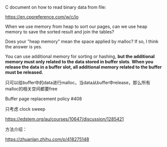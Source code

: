 C document on how to read binary data from file: 

<https://en.cppreference.com/w/c/io>



When we use memory from heap to sort our pages, can we use heap memory to save the sorted result and join the tables?

Does your "heap memory" mean the space applied by malloc? If so, I think the answer is yes.

You can use additional memory for sorting or hashing, **but the additional memory must only related to the data stored in buffer slots**. **When you release the data in a buffer slot, all additional memory related to the buffer must be released.**

只可以给buffer中的data进行malloc，当data从buffer中release，那么所有malloc的相关空间都要free



Buffer page replacement policy #408

只考虑 clock sweep

https://edstem.org/au/courses/10647/discussion/1285421



方法介绍：

https://zhuanlan.zhihu.com/p/418275148